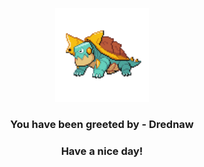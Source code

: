 <p align="center">
            <img src="https://raw.githubusercontent.com/PokeAPI/sprites/master/sprites/pokemon/834.png" width="150" height="150">
          </p>
          <h3 align="center">You have been greeted by - <b>Drednaw</b></h3>
          <h3 align="center">Have a nice day!</h3>
        